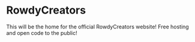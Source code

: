 # RowdyCreators

This will be the home for the official RowdyCreators website! Free hosting and open code to the public!
